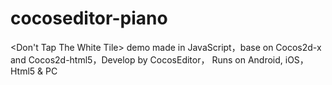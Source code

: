 cocoseditor-piano
=================

&lt;Don't Tap The White Tile> demo made in JavaScript，base on Cocos2d-x and Cocos2d-html5，Develop by CocosEditor， Runs on Android, iOS，Html5 &amp; PC
